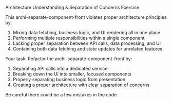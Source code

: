 Architecture Understanding & Separation of Concerns Exercise

This archi-separate-component-front violates proper architecture principles by:
1. Mixing data fetching, business logic, and UI rendering all in one place
2. Performing multiple responsibilities within a single component
3. Lacking proper separation between API calls, data processing, and UI
4. Containing both data fetching and state updates for unrelated features

Your task: Refactor the archi-separate-component-front by:
1. Separating API calls into a dedicated service
2. Breaking down the UI into smaller, focused components
3. Properly separating business logic from presentation
4. Creating a proper architecture with clear separation of concerns

Be careful there could be a few mistakes in the code